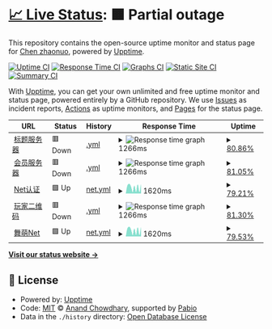 # [📈 Live Status](https://mai-status.wahleak.tech): <!--live status--> **🟧 Partial outage**

This repository contains the open-source uptime monitor and status page for [Chen zhaonuo](https://error063.work), powered by [Upptime](https://github.com/upptime/upptime).

[![Uptime CI](https://github.com/Error063/mai-status/workflows/Uptime%20CI/badge.svg)](https://github.com/Error063/mai-status/actions?query=workflow%3A%22Uptime+CI%22)
[![Response Time CI](https://github.com/Error063/mai-status/workflows/Response%20Time%20CI/badge.svg)](https://github.com/Error063/mai-status/actions?query=workflow%3A%22Response+Time+CI%22)
[![Graphs CI](https://github.com/Error063/mai-status/workflows/Graphs%20CI/badge.svg)](https://github.com/Error063/mai-status/actions?query=workflow%3A%22Graphs+CI%22)
[![Static Site CI](https://github.com/Error063/mai-status/workflows/Static%20Site%20CI/badge.svg)](https://github.com/Error063/mai-status/actions?query=workflow%3A%22Static+Site+CI%22)
[![Summary CI](https://github.com/Error063/mai-status/workflows/Summary%20CI/badge.svg)](https://github.com/Error063/mai-status/actions?query=workflow%3A%22Summary+CI%22)

With [Upptime](https://upptime.js.org), you can get your own unlimited and free uptime monitor and status page, powered entirely by a GitHub repository. We use [Issues](https://github.com/Error063/mai-status/issues) as incident reports, [Actions](https://github.com/Error063/mai-status/actions) as uptime monitors, and [Pages](https://mai-status.wahleak.tech) for the status page.

<!--start: status pages-->
<!-- This summary is generated by Upptime (https://github.com/upptime/upptime) -->
<!-- Do not edit this manually, your changes will be overwritten -->
<!-- prettier-ignore -->
| URL | Status | History | Response Time | Uptime |
| --- | ------ | ------- | ------------- | ------ |
| <img alt="" src="https://icons.duckduckgo.com/ip3/maimai-gm.wahlap.com.ico" height="13"> [标题服务器](https://maimai-gm.wahlap.com:42081) | 🟥 Down | [.yml](https://github.com/Error063/mai-status/commits/HEAD/history/.yml) | <details><summary><img alt="Response time graph" src="./graphs//response-time-week.png" height="20"> 1266ms</summary><br><a href="https://mai-status.wahleak.tech/history/"><img alt="Response time 1266" src="https://img.shields.io/endpoint?url=https%3A%2F%2Fraw.githubusercontent.com%2FError063%2Fmai-status%2FHEAD%2Fapi%2F%2Fresponse-time.json"></a><br><a href="https://mai-status.wahleak.tech/history/"><img alt="24-hour response time 1266" src="https://img.shields.io/endpoint?url=https%3A%2F%2Fraw.githubusercontent.com%2FError063%2Fmai-status%2FHEAD%2Fapi%2F%2Fresponse-time-day.json"></a><br><a href="https://mai-status.wahleak.tech/history/"><img alt="7-day response time 1266" src="https://img.shields.io/endpoint?url=https%3A%2F%2Fraw.githubusercontent.com%2FError063%2Fmai-status%2FHEAD%2Fapi%2F%2Fresponse-time-week.json"></a><br><a href="https://mai-status.wahleak.tech/history/"><img alt="30-day response time 1266" src="https://img.shields.io/endpoint?url=https%3A%2F%2Fraw.githubusercontent.com%2FError063%2Fmai-status%2FHEAD%2Fapi%2F%2Fresponse-time-month.json"></a><br><a href="https://mai-status.wahleak.tech/history/"><img alt="1-year response time 1266" src="https://img.shields.io/endpoint?url=https%3A%2F%2Fraw.githubusercontent.com%2FError063%2Fmai-status%2FHEAD%2Fapi%2F%2Fresponse-time-year.json"></a></details> | <details><summary><a href="https://mai-status.wahleak.tech/history/">80.86%</a></summary><a href="https://mai-status.wahleak.tech/history/"><img alt="All-time uptime 80.86%" src="https://img.shields.io/endpoint?url=https%3A%2F%2Fraw.githubusercontent.com%2FError063%2Fmai-status%2FHEAD%2Fapi%2F%2Fuptime.json"></a><br><a href="https://mai-status.wahleak.tech/history/"><img alt="24-hour uptime 80.86%" src="https://img.shields.io/endpoint?url=https%3A%2F%2Fraw.githubusercontent.com%2FError063%2Fmai-status%2FHEAD%2Fapi%2F%2Fuptime-day.json"></a><br><a href="https://mai-status.wahleak.tech/history/"><img alt="7-day uptime 80.86%" src="https://img.shields.io/endpoint?url=https%3A%2F%2Fraw.githubusercontent.com%2FError063%2Fmai-status%2FHEAD%2Fapi%2F%2Fuptime-week.json"></a><br><a href="https://mai-status.wahleak.tech/history/"><img alt="30-day uptime 80.86%" src="https://img.shields.io/endpoint?url=https%3A%2F%2Fraw.githubusercontent.com%2FError063%2Fmai-status%2FHEAD%2Fapi%2F%2Fuptime-month.json"></a><br><a href="https://mai-status.wahleak.tech/history/"><img alt="1-year uptime 80.86%" src="https://img.shields.io/endpoint?url=https%3A%2F%2Fraw.githubusercontent.com%2FError063%2Fmai-status%2FHEAD%2Fapi%2F%2Fuptime-year.json"></a></details>
| <img alt="" src="https://icons.duckduckgo.com/ip3/at.sys-all.cn.ico" height="13"> [会员服务器](http://at.sys-all.cn) | 🟥 Down | [.yml](https://github.com/Error063/mai-status/commits/HEAD/history/.yml) | <details><summary><img alt="Response time graph" src="./graphs//response-time-week.png" height="20"> 1266ms</summary><br><a href="https://mai-status.wahleak.tech/history/"><img alt="Response time 1266" src="https://img.shields.io/endpoint?url=https%3A%2F%2Fraw.githubusercontent.com%2FError063%2Fmai-status%2FHEAD%2Fapi%2F%2Fresponse-time.json"></a><br><a href="https://mai-status.wahleak.tech/history/"><img alt="24-hour response time 1266" src="https://img.shields.io/endpoint?url=https%3A%2F%2Fraw.githubusercontent.com%2FError063%2Fmai-status%2FHEAD%2Fapi%2F%2Fresponse-time-day.json"></a><br><a href="https://mai-status.wahleak.tech/history/"><img alt="7-day response time 1266" src="https://img.shields.io/endpoint?url=https%3A%2F%2Fraw.githubusercontent.com%2FError063%2Fmai-status%2FHEAD%2Fapi%2F%2Fresponse-time-week.json"></a><br><a href="https://mai-status.wahleak.tech/history/"><img alt="30-day response time 1266" src="https://img.shields.io/endpoint?url=https%3A%2F%2Fraw.githubusercontent.com%2FError063%2Fmai-status%2FHEAD%2Fapi%2F%2Fresponse-time-month.json"></a><br><a href="https://mai-status.wahleak.tech/history/"><img alt="1-year response time 1266" src="https://img.shields.io/endpoint?url=https%3A%2F%2Fraw.githubusercontent.com%2FError063%2Fmai-status%2FHEAD%2Fapi%2F%2Fresponse-time-year.json"></a></details> | <details><summary><a href="https://mai-status.wahleak.tech/history/">81.05%</a></summary><a href="https://mai-status.wahleak.tech/history/"><img alt="All-time uptime 81.05%" src="https://img.shields.io/endpoint?url=https%3A%2F%2Fraw.githubusercontent.com%2FError063%2Fmai-status%2FHEAD%2Fapi%2F%2Fuptime.json"></a><br><a href="https://mai-status.wahleak.tech/history/"><img alt="24-hour uptime 81.05%" src="https://img.shields.io/endpoint?url=https%3A%2F%2Fraw.githubusercontent.com%2FError063%2Fmai-status%2FHEAD%2Fapi%2F%2Fuptime-day.json"></a><br><a href="https://mai-status.wahleak.tech/history/"><img alt="7-day uptime 81.05%" src="https://img.shields.io/endpoint?url=https%3A%2F%2Fraw.githubusercontent.com%2FError063%2Fmai-status%2FHEAD%2Fapi%2F%2Fuptime-week.json"></a><br><a href="https://mai-status.wahleak.tech/history/"><img alt="30-day uptime 81.05%" src="https://img.shields.io/endpoint?url=https%3A%2F%2Fraw.githubusercontent.com%2FError063%2Fmai-status%2FHEAD%2Fapi%2F%2Fuptime-month.json"></a><br><a href="https://mai-status.wahleak.tech/history/"><img alt="1-year uptime 81.05%" src="https://img.shields.io/endpoint?url=https%3A%2F%2Fraw.githubusercontent.com%2FError063%2Fmai-status%2FHEAD%2Fapi%2F%2Fuptime-year.json"></a></details>
| <img alt="" src="https://icons.duckduckgo.com/ip3/ai.sys-all.cn.ico" height="13"> [Net认证](http://ai.sys-all.cn) | 🟩 Up | [net.yml](https://github.com/Error063/mai-status/commits/HEAD/history/net.yml) | <details><summary><img alt="Response time graph" src="./graphs/net/response-time-week.png" height="20"> 1620ms</summary><br><a href="https://mai-status.wahleak.tech/history/net"><img alt="Response time 1620" src="https://img.shields.io/endpoint?url=https%3A%2F%2Fraw.githubusercontent.com%2FError063%2Fmai-status%2FHEAD%2Fapi%2Fnet%2Fresponse-time.json"></a><br><a href="https://mai-status.wahleak.tech/history/net"><img alt="24-hour response time 1620" src="https://img.shields.io/endpoint?url=https%3A%2F%2Fraw.githubusercontent.com%2FError063%2Fmai-status%2FHEAD%2Fapi%2Fnet%2Fresponse-time-day.json"></a><br><a href="https://mai-status.wahleak.tech/history/net"><img alt="7-day response time 1620" src="https://img.shields.io/endpoint?url=https%3A%2F%2Fraw.githubusercontent.com%2FError063%2Fmai-status%2FHEAD%2Fapi%2Fnet%2Fresponse-time-week.json"></a><br><a href="https://mai-status.wahleak.tech/history/net"><img alt="30-day response time 1620" src="https://img.shields.io/endpoint?url=https%3A%2F%2Fraw.githubusercontent.com%2FError063%2Fmai-status%2FHEAD%2Fapi%2Fnet%2Fresponse-time-month.json"></a><br><a href="https://mai-status.wahleak.tech/history/net"><img alt="1-year response time 1620" src="https://img.shields.io/endpoint?url=https%3A%2F%2Fraw.githubusercontent.com%2FError063%2Fmai-status%2FHEAD%2Fapi%2Fnet%2Fresponse-time-year.json"></a></details> | <details><summary><a href="https://mai-status.wahleak.tech/history/net">79.21%</a></summary><a href="https://mai-status.wahleak.tech/history/net"><img alt="All-time uptime 79.21%" src="https://img.shields.io/endpoint?url=https%3A%2F%2Fraw.githubusercontent.com%2FError063%2Fmai-status%2FHEAD%2Fapi%2Fnet%2Fuptime.json"></a><br><a href="https://mai-status.wahleak.tech/history/net"><img alt="24-hour uptime 79.21%" src="https://img.shields.io/endpoint?url=https%3A%2F%2Fraw.githubusercontent.com%2FError063%2Fmai-status%2FHEAD%2Fapi%2Fnet%2Fuptime-day.json"></a><br><a href="https://mai-status.wahleak.tech/history/net"><img alt="7-day uptime 79.21%" src="https://img.shields.io/endpoint?url=https%3A%2F%2Fraw.githubusercontent.com%2FError063%2Fmai-status%2FHEAD%2Fapi%2Fnet%2Fuptime-week.json"></a><br><a href="https://mai-status.wahleak.tech/history/net"><img alt="30-day uptime 79.21%" src="https://img.shields.io/endpoint?url=https%3A%2F%2Fraw.githubusercontent.com%2FError063%2Fmai-status%2FHEAD%2Fapi%2Fnet%2Fuptime-month.json"></a><br><a href="https://mai-status.wahleak.tech/history/net"><img alt="1-year uptime 79.21%" src="https://img.shields.io/endpoint?url=https%3A%2F%2Fraw.githubusercontent.com%2FError063%2Fmai-status%2FHEAD%2Fapi%2Fnet%2Fuptime-year.json"></a></details>
| <img alt="" src="https://icons.duckduckgo.com/ip3/wq.sys-all.cn.ico" height="13"> [玩家二维码](https://wq.sys-all.cn) | 🟥 Down | [.yml](https://github.com/Error063/mai-status/commits/HEAD/history/.yml) | <details><summary><img alt="Response time graph" src="./graphs//response-time-week.png" height="20"> 1266ms</summary><br><a href="https://mai-status.wahleak.tech/history/"><img alt="Response time 1266" src="https://img.shields.io/endpoint?url=https%3A%2F%2Fraw.githubusercontent.com%2FError063%2Fmai-status%2FHEAD%2Fapi%2F%2Fresponse-time.json"></a><br><a href="https://mai-status.wahleak.tech/history/"><img alt="24-hour response time 1266" src="https://img.shields.io/endpoint?url=https%3A%2F%2Fraw.githubusercontent.com%2FError063%2Fmai-status%2FHEAD%2Fapi%2F%2Fresponse-time-day.json"></a><br><a href="https://mai-status.wahleak.tech/history/"><img alt="7-day response time 1266" src="https://img.shields.io/endpoint?url=https%3A%2F%2Fraw.githubusercontent.com%2FError063%2Fmai-status%2FHEAD%2Fapi%2F%2Fresponse-time-week.json"></a><br><a href="https://mai-status.wahleak.tech/history/"><img alt="30-day response time 1266" src="https://img.shields.io/endpoint?url=https%3A%2F%2Fraw.githubusercontent.com%2FError063%2Fmai-status%2FHEAD%2Fapi%2F%2Fresponse-time-month.json"></a><br><a href="https://mai-status.wahleak.tech/history/"><img alt="1-year response time 1266" src="https://img.shields.io/endpoint?url=https%3A%2F%2Fraw.githubusercontent.com%2FError063%2Fmai-status%2FHEAD%2Fapi%2F%2Fresponse-time-year.json"></a></details> | <details><summary><a href="https://mai-status.wahleak.tech/history/">81.30%</a></summary><a href="https://mai-status.wahleak.tech/history/"><img alt="All-time uptime 81.30%" src="https://img.shields.io/endpoint?url=https%3A%2F%2Fraw.githubusercontent.com%2FError063%2Fmai-status%2FHEAD%2Fapi%2F%2Fuptime.json"></a><br><a href="https://mai-status.wahleak.tech/history/"><img alt="24-hour uptime 81.30%" src="https://img.shields.io/endpoint?url=https%3A%2F%2Fraw.githubusercontent.com%2FError063%2Fmai-status%2FHEAD%2Fapi%2F%2Fuptime-day.json"></a><br><a href="https://mai-status.wahleak.tech/history/"><img alt="7-day uptime 81.30%" src="https://img.shields.io/endpoint?url=https%3A%2F%2Fraw.githubusercontent.com%2FError063%2Fmai-status%2FHEAD%2Fapi%2F%2Fuptime-week.json"></a><br><a href="https://mai-status.wahleak.tech/history/"><img alt="30-day uptime 81.30%" src="https://img.shields.io/endpoint?url=https%3A%2F%2Fraw.githubusercontent.com%2FError063%2Fmai-status%2FHEAD%2Fapi%2F%2Fuptime-month.json"></a><br><a href="https://mai-status.wahleak.tech/history/"><img alt="1-year uptime 81.30%" src="https://img.shields.io/endpoint?url=https%3A%2F%2Fraw.githubusercontent.com%2FError063%2Fmai-status%2FHEAD%2Fapi%2F%2Fuptime-year.json"></a></details>
| <img alt="" src="https://icons.duckduckgo.com/ip3/maimai.wahlap.com.ico" height="13"> [舞萌Net](https://maimai.wahlap.com) | 🟩 Up | [net.yml](https://github.com/Error063/mai-status/commits/HEAD/history/net.yml) | <details><summary><img alt="Response time graph" src="./graphs/net/response-time-week.png" height="20"> 1620ms</summary><br><a href="https://mai-status.wahleak.tech/history/net"><img alt="Response time 1620" src="https://img.shields.io/endpoint?url=https%3A%2F%2Fraw.githubusercontent.com%2FError063%2Fmai-status%2FHEAD%2Fapi%2Fnet%2Fresponse-time.json"></a><br><a href="https://mai-status.wahleak.tech/history/net"><img alt="24-hour response time 1620" src="https://img.shields.io/endpoint?url=https%3A%2F%2Fraw.githubusercontent.com%2FError063%2Fmai-status%2FHEAD%2Fapi%2Fnet%2Fresponse-time-day.json"></a><br><a href="https://mai-status.wahleak.tech/history/net"><img alt="7-day response time 1620" src="https://img.shields.io/endpoint?url=https%3A%2F%2Fraw.githubusercontent.com%2FError063%2Fmai-status%2FHEAD%2Fapi%2Fnet%2Fresponse-time-week.json"></a><br><a href="https://mai-status.wahleak.tech/history/net"><img alt="30-day response time 1620" src="https://img.shields.io/endpoint?url=https%3A%2F%2Fraw.githubusercontent.com%2FError063%2Fmai-status%2FHEAD%2Fapi%2Fnet%2Fresponse-time-month.json"></a><br><a href="https://mai-status.wahleak.tech/history/net"><img alt="1-year response time 1620" src="https://img.shields.io/endpoint?url=https%3A%2F%2Fraw.githubusercontent.com%2FError063%2Fmai-status%2FHEAD%2Fapi%2Fnet%2Fresponse-time-year.json"></a></details> | <details><summary><a href="https://mai-status.wahleak.tech/history/net">79.53%</a></summary><a href="https://mai-status.wahleak.tech/history/net"><img alt="All-time uptime 79.53%" src="https://img.shields.io/endpoint?url=https%3A%2F%2Fraw.githubusercontent.com%2FError063%2Fmai-status%2FHEAD%2Fapi%2Fnet%2Fuptime.json"></a><br><a href="https://mai-status.wahleak.tech/history/net"><img alt="24-hour uptime 79.53%" src="https://img.shields.io/endpoint?url=https%3A%2F%2Fraw.githubusercontent.com%2FError063%2Fmai-status%2FHEAD%2Fapi%2Fnet%2Fuptime-day.json"></a><br><a href="https://mai-status.wahleak.tech/history/net"><img alt="7-day uptime 79.53%" src="https://img.shields.io/endpoint?url=https%3A%2F%2Fraw.githubusercontent.com%2FError063%2Fmai-status%2FHEAD%2Fapi%2Fnet%2Fuptime-week.json"></a><br><a href="https://mai-status.wahleak.tech/history/net"><img alt="30-day uptime 79.53%" src="https://img.shields.io/endpoint?url=https%3A%2F%2Fraw.githubusercontent.com%2FError063%2Fmai-status%2FHEAD%2Fapi%2Fnet%2Fuptime-month.json"></a><br><a href="https://mai-status.wahleak.tech/history/net"><img alt="1-year uptime 79.53%" src="https://img.shields.io/endpoint?url=https%3A%2F%2Fraw.githubusercontent.com%2FError063%2Fmai-status%2FHEAD%2Fapi%2Fnet%2Fuptime-year.json"></a></details>

<!--end: status pages-->

[**Visit our status website →**](https://mai-status.wahleak.tech)

## 📄 License

- Powered by: [Upptime](https://github.com/upptime/upptime)
- Code: [MIT](./LICENSE) © [Anand Chowdhary](https://anandchowdhary.com), supported by [Pabio](https://pabio.com)
- Data in the `./history` directory: [Open Database License](https://opendatacommons.org/licenses/odbl/1-0/)

